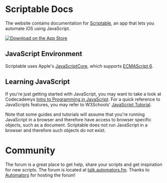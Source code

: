 # Scriptable Docs

The website contains documentation for [Scriptable](https://scriptable.app/), an app that lets you automate iOS using JavaScript.

[![Download on the App Store](https://docs.scriptable.app/img/app-store-badge.svg)](https://itunes.apple.com/us/app/scriptable/id1405459188)

## JavaScript Environment

Scriptable uses Apple's [JavaScriptCore](https://developer.apple.com/documentation/javascriptcore), which supports [ECMAScript 6](https://www.w3schools.com/js/js_es6.asp).

## Learning JavaScript

If you're just getting started with JavaScript, you may want to take a look at Codecademys [Intro to Programming in JavaScript](https://www.codecademy.com/pro/intensive/programming-with-javascript). For a quick reference to JavaScripts features, you may refer to W3Schools' [JavaScript Tutorial](https://www.w3schools.com/js/default.asp).

Note that some guides and tutorials will assume that you're running JavaScript in a browser and therefore have access to browser specific objects, such as a document. Scriptable does not run JavaScript in a browser and therefore such objects do not exist.

# Community

The forum is a great place to get help, share your scripts and get inspiration for new scripts. The forum is located at [talk.automators.fm](https://talk.automators.fm/c/ios/scriptable). Thanks to [Automators](http://relay.fm/automators/) for hosting the forum!
